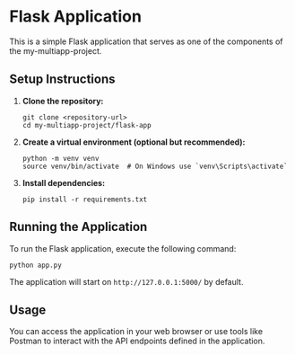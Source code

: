 # Flask Application

This is a simple Flask application that serves as one of the components of the my-multiapp-project.

## Setup Instructions

1. **Clone the repository:**
   ```
   git clone <repository-url>
   cd my-multiapp-project/flask-app
   ```

2. **Create a virtual environment (optional but recommended):**
   ```
   python -m venv venv
   source venv/bin/activate  # On Windows use `venv\Scripts\activate`
   ```

3. **Install dependencies:**
   ```
   pip install -r requirements.txt
   ```

## Running the Application

To run the Flask application, execute the following command:

```
python app.py
```

The application will start on `http://127.0.0.1:5000/` by default.

## Usage

You can access the application in your web browser or use tools like Postman to interact with the API endpoints defined in the application.